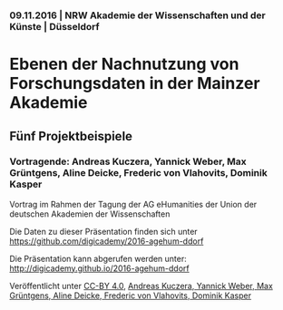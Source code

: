 ### 09.11.2016 | NRW Akademie der Wissenschaften und der Künste | Düsseldorf

# Ebenen der Nachnutzung von Forschungsdaten in der Mainzer Akademie

## Fünf Projektbeispiele

### Vortragende: Andreas Kuczera, Yannick Weber, Max Grüntgens, Aline Deicke, Frederic von Vlahovits, Dominik Kasper

Vortrag im Rahmen der Tagung der AG eHumanities der Union der deutschen Akademien der Wissenschaften

Die Daten zu dieser Präsentation finden sich unter https://github.com/digicademy/2016-agehum-ddorf

Die Präsentation kann abgerufen werden unter: http://digicademy.github.io/2016-agehum-ddorf

Veröffentlicht unter [CC-BY 4.0](https://creativecommons.org/licenses/by/4.0/), 
[Andreas Kuczera, Yannick Weber, Max Grüntgens, Aline Deicke, Frederic von Vlahovits, Dominik Kasper](http://www.digitale-akademie.de/)
